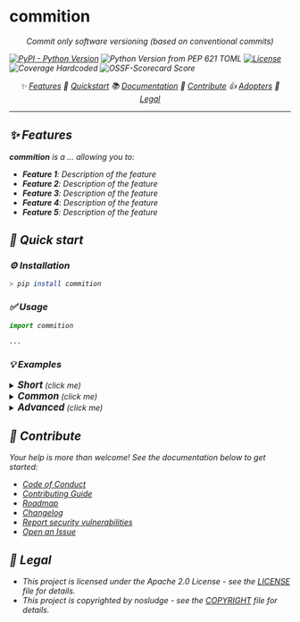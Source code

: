 <!--
SPDX-FileCopyrightText: © 2024 nosludge <https://github.com/nosludge>
SPDX-FileContributor: szymonmaszke <github@maszke.co>

SPDX-License-Identifier: Apache-2.0
-->

# commition

<!-- vale off -->
<p align="center">
    <em>Commit only software versioning (based on conventional commits)
</p>

[![PyPI - Python Version](https://img.shields.io/pypi/pyversions/commition?style=for-the-badge&label=release&labelColor=grey&color=blue)](https://pypi.org/project/commition)
![Python Version from PEP 621 TOML](https://img.shields.io/python/required-version-toml?tomlFilePath=https%3A%2F%2Fraw.githubusercontent.com%2Fnosludge%2Fcommition%2Fmain%2Fpyproject.toml&style=for-the-badge&label=python&labelColor=grey&color=blue)
[![License](https://img.shields.io/badge/License-Apache_2.0-blue?style=for-the-badge)](https://opensource.org/licenses/Apache-2.0)
![Coverage Hardcoded](https://img.shields.io/badge/coverage-100%25-green?style=for-the-badge)
![OSSF-Scorecard Score](https://img.shields.io/ossf-scorecard/github.com/nosludge/commition?style=for-the-badge&label=OSSF)

<p align="center">
✨ <a href="#-features">Features</a>
🚀 <a href="#-quickstart">Quickstart</a>
📚  <a href="https://nosludge.github.io/commition">Documentation</a>
🤝 <a href="#-contribute">Contribute</a>
👍 <a href="https://github.com/nosludge/commition/blob/main/ADOPTERS.md">Adopters</a>
📜 <a href="#-legal">Legal</a>
</p>
<!-- vale on -->

---

## ✨ Features

__commition__ is a … allowing you to:

- __Feature 1__: Description of the feature
- __Feature 2__: Description of the feature
- __Feature 3__: Description of the feature
- __Feature 4__: Description of the feature
- __Feature 5__: Description of the feature

## 🚀 Quick start

### ⚙️ Installation

```sh
> pip install commition
```

### ✅ Usage

```python
import commition

...
```

### 💡 Examples

<details>
  <summary><b><big>Short</big></b> (click me)</summary>

Description of the example

```python
# Short example
```

</details>

<details>
  <summary><b><big>Common</big></b> (click me)</summary>

Description of the example

```python
# Common use case
```

</details>

<details>
  <summary><b><big>Advanced</big></b> (click me)</summary>

Description of the example

```python
# Something advanced and cool
```

</details>

## 🤝 Contribute

Your help is more than welcome! See the documentation below to get started:

- [Code of Conduct](CODE_OF_CONDUCT.md)
- [Contributing Guide](CONTRIBUTING.md)
- [Roadmap](ROADMAP.md)
- [Changelog](CHANGELOG.md)
- [Report security vulnerabilities](SECURITY.md)
- [Open an Issue](https://github.com/nosludge/commition/issues)

## 📜 Legal

- This project is licensed under the _Apache 2.0 License_ - see
  the [LICENSE](LICENSE.md) file for details.
- This project is copyrighted by _nosludge_ - see
  the [COPYRIGHT](https://github.com/nosludge/commition/blob/main/COPYRIGHT.txt)
  file for details.
